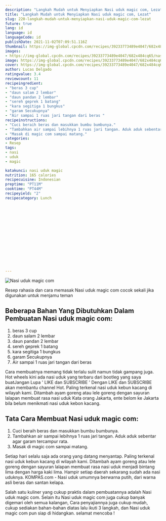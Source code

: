 ```yaml
---
description: "Langkah Mudah untuk Menyiapkan Nasi uduk magic com, Lezat"
title: "Langkah Mudah untuk Menyiapkan Nasi uduk magic com, Lezat"
slug: 220-langkah-mudah-untuk-menyiapkan-nasi-uduk-magic-com-lezat
future: true
lang: id
language: id
languageCode: id
publishDate: 2021-11-02T07:09:51.116Z 
thumbnail: https://img-global.cpcdn.com/recipes/39233773489e4047/682x484cq65/nasi-uduk-magic-com-foto-resep-utama.png
images:
- https://img-global.cpcdn.com/recipes/39233773489e4047/682x484cq65/nasi-uduk-magic-com-foto-resep-utama.png
image: https://img-global.cpcdn.com/recipes/39233773489e4047/682x484cq65/nasi-uduk-magic-com-foto-resep-utama.png
cover: https://img-global.cpcdn.com/recipes/39233773489e4047/682x484cq65/nasi-uduk-magic-com-foto-resep-utama.png
author: Lucas Delgado
ratingvalue: 3.4
reviewcount: 11
recipeingredient:
- "beras 3 cup"
- "daun salam 2 lembar"
- "daun pandan 2 lembar"
- "sereh geprek 1 batang"
- "kara segitiga 1 bungkus"
- "garam Secukupnya"
- "Air sampai 1 ruas jari tangan dari beras "
recipeinstructions:
- "Cuci beraih beras dan masukkan bumbu bumbunya."
- "Tambahkan air sampai lebihnya 1 ruas jari tangan. Aduk aduk sebentar agar garam tercampur rata."
- "Masak di magic com sampai matang."
categories:
- Resep
tags:
- nasi
- uduk
- magic

katakunci: nasi uduk magic 
nutrition: 165 calories
recipecuisine: Indonesian
preptime: "PT11M"
cooktime: "PT44M"
recipeyield: "2"
recipecategory: Lunch


     
    
    
    
    
    
    
    
    
    
    
      
    
---
```



![Nasi uduk magic com](https://img-global.cpcdn.com/recipes/39233773489e4047/682x484cq65/nasi-uduk-magic-com-foto-resep-utama.png)

Resep rahasia dan cara memasak  Nasi uduk magic com cocok sekali jika digunakan untuk menjamu teman

<!--inarticleads1-->

## Beberapa Bahan Yang Dibutuhkan Dalam Pembuatan Nasi uduk magic com:

1. beras 3 cup
1. daun salam 2 lembar
1. daun pandan 2 lembar
1. sereh geprek 1 batang
1. kara segitiga 1 bungkus
1. garam Secukupnya
1. Air sampai 1 ruas jari tangan dari beras 

Cara membuatnya memang tidak terlalu sulit namun tidak gampang juga. Hot wheels kini ada nasi uduk yang terbaru dari bootleg yang saya buatJangan Lupa &#39; LIKE dan SUBSCRIBE &#39; Dengan LIKE dan SUBSCRIBE akan membantu channel Hot. Paling terkenal nasi uduk kebun kacang di wilayah kami. Ditambah ayam goreng atau lele goreng dengan sayuran lalapan membuat rasa nasi uduk Kata orang Jakarta, ente belom ke Jakarta bila belum menikmati nasi uduk kebon kacang. 

<!--inarticleads2-->

## Tata Cara Membuat Nasi uduk magic com:

1. Cuci beraih beras dan masukkan bumbu bumbunya.
1. Tambahkan air sampai lebihnya 1 ruas jari tangan. Aduk aduk sebentar agar garam tercampur rata.
1. Masak di magic com sampai matang.


Setiap hari selalu saja ada orang yang datang menyantap. Paling terkenal nasi uduk kebun kacang di wilayah kami. Ditambah ayam goreng atau lele goreng dengan sayuran lalapan membuat rasa nasi uduk menjadi bintang lima dengan harga kaki lima. Hampir setiap daerah sekarang sudah ada nasi uduknya. KOMPAS.com - Nasi uduk umumnya berwarna putih, dari warna asli beras dan santan kelapa. 

Salah satu kuliner yang cukup praktis dalam pembuatannya adalah  Nasi uduk magic com. Selain itu  Nasi uduk magic com  juga cukup banyak digemari oleh semua kalangan, Cara penyajiannya juga cukup mudah, cukup sediakan bahan-bahan diatas lalu ikuti 3 langkah, dan  Nasi uduk magic com  pun siap di hidangkan. selamat mencoba !

